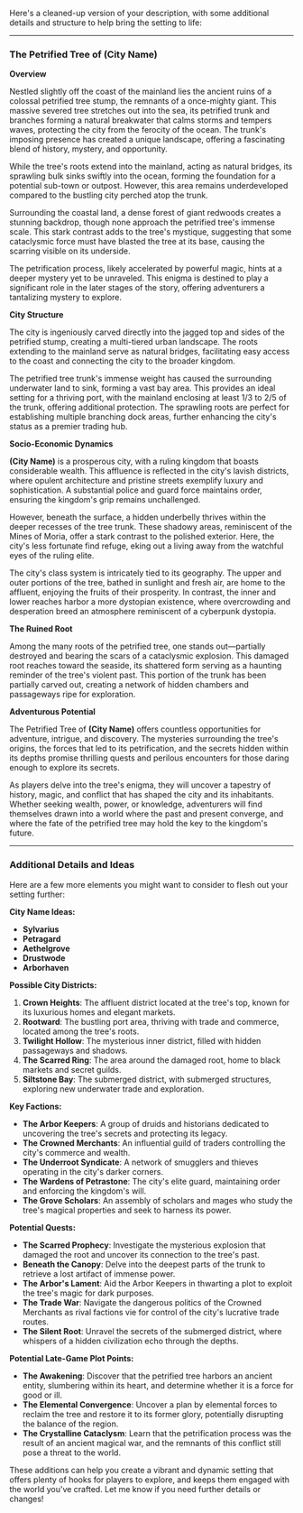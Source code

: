 Here's a cleaned-up version of your description, with some additional details and structure to help bring the setting to life:

---

### The Petrified Tree of **(City Name)**

**Overview**

Nestled slightly off the coast of the mainland lies the ancient ruins of a colossal petrified tree stump, the remnants of a once-mighty giant. This massive severed tree stretches out into the sea, its petrified trunk and branches forming a natural breakwater that calms storms and tempers waves, protecting the city from the ferocity of the ocean. The trunk's imposing presence has created a unique landscape, offering a fascinating blend of history, mystery, and opportunity.

While the tree's roots extend into the mainland, acting as natural bridges, its sprawling bulk sinks swiftly into the ocean, forming the foundation for a potential sub-town or outpost. However, this area remains underdeveloped compared to the bustling city perched atop the trunk.

Surrounding the coastal land, a dense forest of giant redwoods creates a stunning backdrop, though none approach the petrified tree's immense scale. This stark contrast adds to the tree's mystique, suggesting that some cataclysmic force must have blasted the tree at its base, causing the scarring visible on its underside.

The petrification process, likely accelerated by powerful magic, hints at a deeper mystery yet to be unraveled. This enigma is destined to play a significant role in the later stages of the story, offering adventurers a tantalizing mystery to explore.

**City Structure**

The city is ingeniously carved directly into the jagged top and sides of the petrified stump, creating a multi-tiered urban landscape. The roots extending to the mainland serve as natural bridges, facilitating easy access to the coast and connecting the city to the broader kingdom.

The petrified tree trunk's immense weight has caused the surrounding underwater land to sink, forming a vast bay area. This provides an ideal setting for a thriving port, with the mainland enclosing at least 1/3 to 2/5 of the trunk, offering additional protection. The sprawling roots are perfect for establishing multiple branching dock areas, further enhancing the city's status as a premier trading hub.

**Socio-Economic Dynamics**

**(City Name)** is a prosperous city, with a ruling kingdom that boasts considerable wealth. This affluence is reflected in the city's lavish districts, where opulent architecture and pristine streets exemplify luxury and sophistication. A substantial police and guard force maintains order, ensuring the kingdom's grip remains unchallenged.

However, beneath the surface, a hidden underbelly thrives within the deeper recesses of the tree trunk. These shadowy areas, reminiscent of the Mines of Moria, offer a stark contrast to the polished exterior. Here, the city's less fortunate find refuge, eking out a living away from the watchful eyes of the ruling elite.

The city's class system is intricately tied to its geography. The upper and outer portions of the tree, bathed in sunlight and fresh air, are home to the affluent, enjoying the fruits of their prosperity. In contrast, the inner and lower reaches harbor a more dystopian existence, where overcrowding and desperation breed an atmosphere reminiscent of a cyberpunk dystopia.

**The Ruined Root**

Among the many roots of the petrified tree, one stands out—partially destroyed and bearing the scars of a cataclysmic explosion. This damaged root reaches toward the seaside, its shattered form serving as a haunting reminder of the tree's violent past. This portion of the trunk has been partially carved out, creating a network of hidden chambers and passageways ripe for exploration.

**Adventurous Potential**

The Petrified Tree of **(City Name)** offers countless opportunities for adventure, intrigue, and discovery. The mysteries surrounding the tree's origins, the forces that led to its petrification, and the secrets hidden within its depths promise thrilling quests and perilous encounters for those daring enough to explore its secrets.

As players delve into the tree's enigma, they will uncover a tapestry of history, magic, and conflict that has shaped the city and its inhabitants. Whether seeking wealth, power, or knowledge, adventurers will find themselves drawn into a world where the past and present converge, and where the fate of the petrified tree may hold the key to the kingdom's future.

---

### Additional Details and Ideas

Here are a few more elements you might want to consider to flesh out your setting further:

**City Name Ideas:**

- **Sylvarius**
- **Petragard**
- **Aethelgrove**
- **Drustwode**
- **Arborhaven**

**Possible City Districts:**

1. **Crown Heights**: The affluent district located at the tree's top, known for its luxurious homes and elegant markets.
2. **Rootward**: The bustling port area, thriving with trade and commerce, located among the tree's roots.
3. **Twilight Hollow**: The mysterious inner district, filled with hidden passageways and shadows.
4. **The Scarred Ring**: The area around the damaged root, home to black markets and secret guilds.
5. **Siltstone Bay**: The submerged district, with submerged structures, exploring new underwater trade and exploration.

**Key Factions:**

- **The Arbor Keepers**: A group of druids and historians dedicated to uncovering the tree's secrets and protecting its legacy.
- **The Crowned Merchants**: An influential guild of traders controlling the city's commerce and wealth.
- **The Underroot Syndicate**: A network of smugglers and thieves operating in the city's darker corners.
- **The Wardens of Petrastone**: The city's elite guard, maintaining order and enforcing the kingdom's will.
- **The Grove Scholars**: An assembly of scholars and mages who study the tree's magical properties and seek to harness its power.

**Potential Quests:**

- **The Scarred Prophecy**: Investigate the mysterious explosion that damaged the root and uncover its connection to the tree's past.
- **Beneath the Canopy**: Delve into the deepest parts of the trunk to retrieve a lost artifact of immense power.
- **The Arbor's Lament**: Aid the Arbor Keepers in thwarting a plot to exploit the tree's magic for dark purposes.
- **The Trade War**: Navigate the dangerous politics of the Crowned Merchants as rival factions vie for control of the city's lucrative trade routes.
- **The Silent Root**: Unravel the secrets of the submerged district, where whispers of a hidden civilization echo through the depths.

**Potential Late-Game Plot Points:**

- **The Awakening**: Discover that the petrified tree harbors an ancient entity, slumbering within its heart, and determine whether it is a force for good or ill.
- **The Elemental Convergence**: Uncover a plan by elemental forces to reclaim the tree and restore it to its former glory, potentially disrupting the balance of the region.
- **The Crystalline Cataclysm**: Learn that the petrification process was the result of an ancient magical war, and the remnants of this conflict still pose a threat to the world.

These additions can help you create a vibrant and dynamic setting that offers plenty of hooks for players to explore, and keeps them engaged with the world you've crafted. Let me know if you need further details or changes!